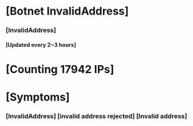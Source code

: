 # [Botnet InvalidAddress]
### [InvalidAddress]
#### [Updated every 2~3 hours]

# [Counting 17942 IPs]

# [Symptoms] 

###   [InvalidAddress] [invalid address rejected] [Invalid address]

